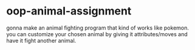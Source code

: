 # oop-animal-assignment
gonna make an animal fighting program that kind of works like pokemon. you can customize your chosen animal by giving it attributes/moves and have it fight another animal. 
